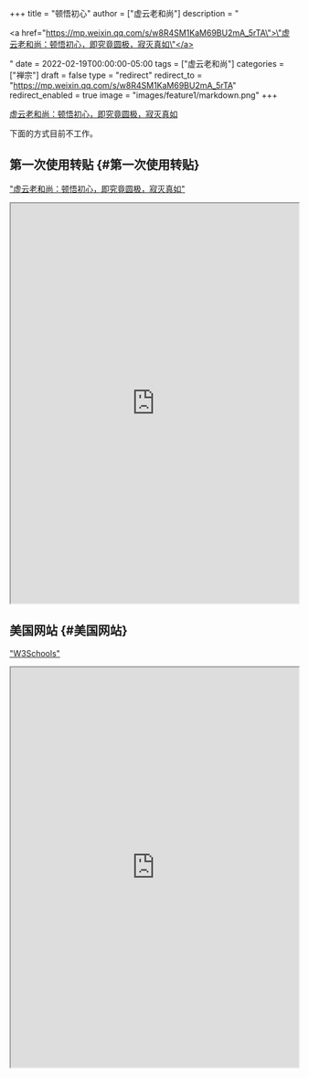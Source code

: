 +++
title = "顿悟初心"
author = ["虚云老和尚"]
description = "<p><a href=\"https://mp.weixin.qq.com/s/w8R4SM1KaM69BU2mA_5rTA\">\"虚云老和尚：顿悟初心，即究竟圆极，寂灭真如\"</a></p>"
date = 2022-02-19T00:00:00-05:00
tags = ["虚云老和尚"]
categories = ["禅宗"]
draft = false
type = "redirect"
redirect_to = "https://mp.weixin.qq.com/s/w8R4SM1KaM69BU2mA_5rTA"
redirect_enabled = true
image = "images/feature1/markdown.png"
+++

[虚云老和尚：顿悟初心，即究竟圆极，寂灭真如](https://mp.weixin.qq.com/s/w8R4SM1KaM69BU2mA_5rTA)

下面的方式目前不工作。


## 第一次使用转贴 {#第一次使用转贴}

<p><a href="https://mp.weixin.qq.com/s/w8R4SM1KaM69BU2mA_5rTA" target="ifabc">"虚云老和尚：顿悟初心，即究竟圆极，寂灭真如"</a></p><iframe src="https://mp.weixin.qq.com/s/w8R4SM1KaM69BU2mA_5rTA" name="ifabc" height="700" width="100%" title="虚云老和尚：顿悟初心，即究竟圆极，寂灭真如"></iframe>


## 美国网站 {#美国网站}

<p><a href="https://www.W3Schools.com" target="ifefg">"W3Schools"</a></p><iframe src="https://www.W3Schools.com" name="ifefg" height="700" width="100%" title="W3Schools"></iframe>